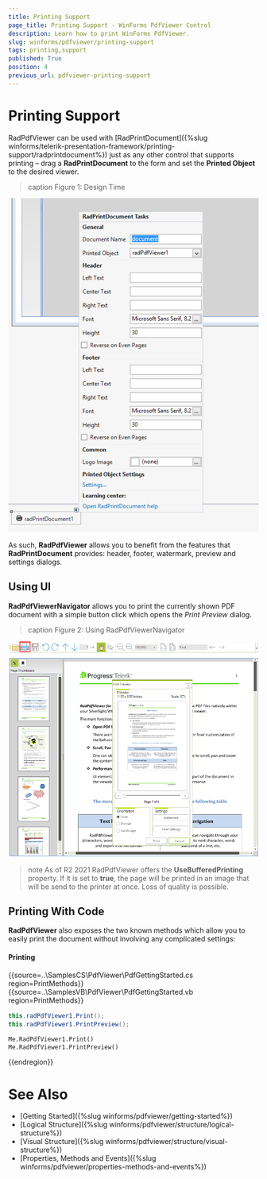 ```yaml
---
title: Printing Support
page_title: Printing Support - WinForms PdfViewer Control
description: Learn how to print WinForms PdfViewer. 
slug: winforms/pdfviewer/printing-support
tags: printing,support
published: True
position: 4
previous_url: pdfviewer-printing-support
---
```


# Printing Support

RadPdfViewer can be used with [RadPrintDocument]({%slug winforms/telerik-presentation-framework/printing-support/radprintdocument%}) just as any other control that supports printing – drag a __RadPrintDocument__ to the form and set the __Printed Object__ to the desired viewer.

>caption Figure 1: Design Time

![pdfviewer-printing-support](images/pdfviewer-printing-support001.png)

As such, __RadPdfViewer__ allows you to benefit from the features that __RadPrintDocument__ provides: header, footer, watermark, preview and settings dialogs.

## Using UI

__RadPdfViewerNavigator__ allows you to print the currently shown PDF document with a simple button click which opens the *Print Preview* dialog.

>caption Figure 2: Using RadPdfViewerNavigator 

![pdfviewer-printing-support](images/pdfviewer-printing-support002.png)

>note As of R2 2021 RadPdfViewer offers the **UseBufferedPrinting** property. If it is set to **true**, the page will be printed in an image that will be send to the printer at once. Loss of quality is possible.

## Printing With Code

__RadPdfViewer__ also exposes the two known methods which allow you to easily print the document without involving any complicated settings:

#### Printing

{{source=..\SamplesCS\PdfViewer\PdfGettingStarted.cs region=PrintMethods}} 
{{source=..\SamplesVB\PdfViewer\PdfGettingStarted.vb region=PrintMethods}} 

````C#
this.radPdfViewer1.Print();
this.radPdfViewer1.PrintPreview();

````
````VB.NET
Me.RadPdfViewer1.Print()
Me.RadPdfViewer1.PrintPreview()

````

{{endregion}}

# See Also

* [Getting Started]({%slug winforms/pdfviewer/getting-started%})
* [Logical Structure]({%slug winforms/pdfviewer/structure/logical-structure%})
* [Visual Structure]({%slug winforms/pdfviewer/structure/visual-structure%})
* [Properties, Methods and Events]({%slug winforms/pdfviewer/properties-methods-and-events%})